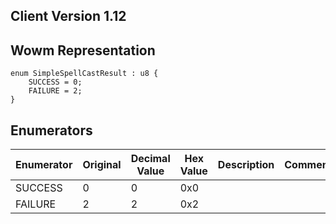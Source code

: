 ## Client Version 1.12

## Wowm Representation
```rust,ignore
enum SimpleSpellCastResult : u8 {
    SUCCESS = 0;    
    FAILURE = 2;    
}

```
## Enumerators
| Enumerator | Original | Decimal Value | Hex Value | Description | Comment |
| --------- | -------- | ------------- | --------- | ----------- | ------- |
| SUCCESS | 0 | 0 | 0x0 |  |  |
| FAILURE | 2 | 2 | 0x2 |  |  |
